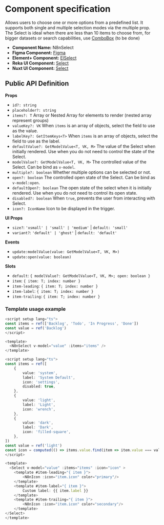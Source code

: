 # Component specification

Allows users to choose one or more options from a predefined list. It supports both single and multiple selection modes via the multiple prop.
The Select is ideal when there are less than 10 items to choose from, for bigger datasets or search capabilities, use [ComboBox](https://www.figma.com/design/8zib7Trf2D2CHYXrEGPHkg/n8n-Design-System-V3?node-id=2631-7139&m=dev) (to be done)

- **Component Name:** N8nSelect
- **Figma Component:** [Figma](https://www.figma.com/design/8zib7Trf2D2CHYXrEGPHkg/n8n-Design-System-V3?node-id=2121-630&m=dev)
- **Element+ Component:** [ElSelect](https://element-plus.org/en-US/component/select)
- **Reka UI Component:** [Select](https://reka-ui.com/docs/components/select)
- **Nuxt UI Component:** [Select](https://ui.nuxt.com/docs/components/select)


## Public API Definition

**Props**

- `id?: string`
- `placeholder?: string`
- `items?: T` Array or Nested Array for elements to render (nested array represent groups)
- `valueKey?: VK` When `items` is an array of objects, select the field to use as the value.
- `labelKey?: GetItemKeys<T>` When `items` is an array of objects, select the field to use as the label.
- `defaultValue?: GetModelValue<T, VK, M>` The value of the Select when initially rendered. Use when you do not need to control the state of the Select.
- `modelValue?: GetModelValue<T, VK, M>` The controlled value of the Select. Can be bind as `v-model`.
- `multiple?: boolean` Whether multiple options can be selected or not.
- `open?: boolean`  The controlled open state of the Select. Can be bind as `v-model:open`.
- `defaultOpen?: boolean` The open state of the select when it is initially rendered. Use when you do not need to control its open state.
- `disabled?: boolean` When `true`, prevents the user from interacting with Select.
- `icon?: IconName` Icon to be displayed in the trigger.


**UI Props**

- `size?`: `'xsmall' | 'small' | 'medium'` | `default: 'small'`
- `variant?`: `'default' | 'ghost'` | `default: 'default'`

**Events**

- `update:modelValue(value: GetModelValue<T, VK, M>)`
- `update:open(value: boolean)`

**Slots**

- `default`: `{ modelValue?: GetModelValue<T, VK, M>; open: boolean }`
- `item`: `{ item: T; index: number }`
- `item-leading`: `{ item: T; index: number }`
- `item-label`: `{ item: T; index: number }`
- `item-trailing`: `{ item: T; index: number }`


### Template usage example

```Typescript
<script setup lang="ts">
const items = ref(['Backlog', 'Todo', 'In Progress', 'Done'])
const value = ref('Backlog')
</script>

<template>
  <N8nSelect v-model="value" :items="items" />
</template>
```

```Typescript
<script setup lang="ts">
const items = ref([
	{
		value: 'system',
		label: 'System Default',
		icon: 'settings',
		disabled: true,
	},
	{
		value: 'light',
		label: 'Light',
		icon: 'wrench',
	},
	{
		value: 'dark',
		label: 'Dark',
		icon: 'filled-square',
	},
])
const value = ref('light')
const icon = computed(() => items.value.find(item => item.value === value.value)?.icon)
</script>

<template>
  <Select v-model="value" :items="items" :icon="icon" >
	<template #item-leading="{ item }">
		<N8nIcon :icon="item.icon" color="primary"/>
	</template>
	<template #item-label="{ item }">
		Custom label: {{ item.label }}
	</template>
	<template #item-trailing="{ item }">
		<N8nIcon :icon="item.icon" color="secondary"/>
	</template>
</Select>
</template>
```
